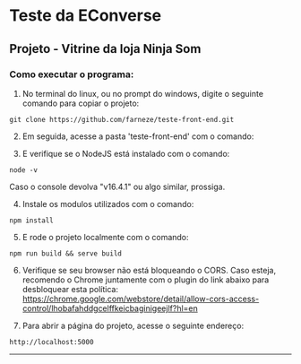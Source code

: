# Teste da EConverse
## Projeto - Vitrine da loja Ninja Som

### Como executar o programa:

1. No terminal do linux, ou no prompt do windows, digite o seguinte comando para copiar o projeto:
```
git clone https://github.com/farneze/teste-front-end.git
```

2. Em seguida, acesse a pasta 'teste-front-end' com o comando:

3. E verifique se o NodeJS está instalado com o comando:
```
node -v
```
  Caso o console devolva "v16.4.1" ou algo similar, prossiga.

4. Instale os modulos utilizados com o comando:
```
npm install
```

5. E rode o projeto localmente com o comando:
```
npm run build && serve build
```

6. Verifique se seu browser não está bloqueando o CORS. Caso esteja, recomendo o Chrome juntamente com o plugin do link abaixo para desbloquear esta política:
https://chrome.google.com/webstore/detail/allow-cors-access-control/lhobafahddgcelffkeicbaginigeejlf?hl=en

7. Para abrir a página do projeto, acesse o seguinte endereço:
```
http://localhost:5000
```

--------------
